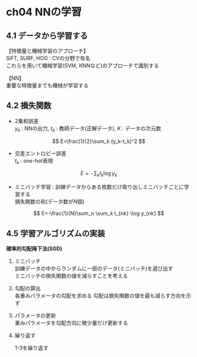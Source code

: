 # ch04 NNの学習

## 4.1 データから学習する

【特徴量と機械学習のアプローチ】  
SIFT, SURF, HOG : CVの分野で有名  
これらを用いて機械学習(SVM, KNNなど)のアプローチで識別する

【NN】  
重要な特徴量までも機械が学習する

## 4.2 損失関数

- 2乗和誤差  
    $y_k$ : NNの出力, $t_k$ : 教師データ(正解データ), $K$ : データの次元数

$$
E=\frac{1}{2}\sum_k (y_k-t_k)^2
$$


- 交差エントロピー誤差  
    $t_k$ : one-hot表現

$$
E=-\sum_k t_k \log y_k
$$



- ミニバッチ学習 : 訓練データからある枚数だけ取り出しミニバッチごとに学習する   
    損失関数の和(データ数が$N$個)  

$$
E=-\frac{1}{N}\sum_n \sum_k t_{nk} \log y_{nk}
$$


## 4.5 学習アルゴリズムの実装

**確率的勾配降下法(SGD)**  


1. ミニバッチ  
    訓練データの中からランダムに一部のデータ(ミニバッチ)を選び出す  
    ミニバッチの損失関数の値を減らすことを考える

2. 勾配の算出  
    各重みパラメータの勾配を求める
    勾配は損失関数の値を最も減らす方向を示す

3. パラメータの更新  
    重みパラメータを勾配方向に微少量だけ更新する

4. 繰り返す  

    1-3を繰り返す
